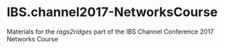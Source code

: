 # IBS.channel2017-NetworksCourse
Materials for the *rags2ridges* part of the IBS Channel Conference 2017 Networks Course
